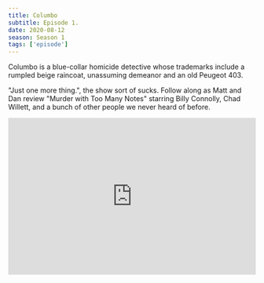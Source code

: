 ```yaml
---
title: Columbo
subtitle: Episode 1.
date: 2020-08-12
season: Season 1
tags: ['episode']
---
```


Columbo is a blue-collar homicide detective whose trademarks include a rumpled beige raincoat, unassuming demeanor and an old Peugeot 403. 

"Just one more thing.", the show sort of sucks. Follow along as Matt and Dan review "Murder with Too Many Notes" starring Billy Connolly, Chad Willett, and a bunch of other people we never heard of before.

<iframe src="https://cast.rocks/player/27557/Penultimate-Warriors-0-Columbo.mp3?episodeTitle=0-Columbo&podcastTitle=Penultimate%20Warriors&episodeDate=August%2021st%2C%202020&imageURL=https%3A%2F%2Fcast.rocks%2Fhosting%2F27557%2Ffeeds%2FIIJH4.jpg" style="border: none; min-height: 265px; max-height: 320px; max-width: 558px; min-width: 270px; width: 100%; height: 100%;" scrollbars="no"></iframe>

